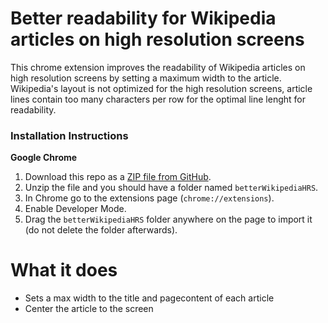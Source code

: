 # Better readability for Wikipedia articles on high resolution screens
This chrome extension improves the readability of Wikipedia articles on high resolution screens by setting a maximum width to the article. Wikipedia's layout is not optimized for the high resolution screens, article lines contain too many characters per row for the optimal line lenght for readability.


### Installation Instructions
**Google Chrome**
1. Download this repo as a [ZIP file from GitHub](https://github.com/guusyy/betterWikipediaHRS/archive/main.zip).
1. Unzip the file and you should have a folder named `betterWikipediaHRS`.
1. In Chrome go to the extensions page (`chrome://extensions`).
1. Enable Developer Mode.
1. Drag the `betterWikipediaHRS` folder anywhere on the page to import it (do not delete the folder afterwards).


# What it does
- Sets a max width to the title and pagecontent of each article
- Center the article to the screen